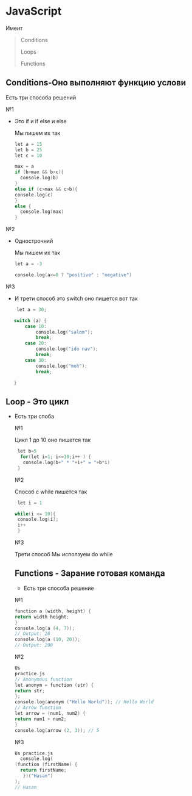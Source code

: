 # JavaScript
Имеит 
> Conditions
> 
> Loops
>   
> Functions
## Conditions-Оно выполняют функцию услови  
Есть три способа решений 

№1
* Это if и if else и else 
  
   Мы пишем их так 

    ```cpp
  let a = 15
  let b = 25
  let c = 10

  max = a
  if (b>max && b>c){
      console.log(b)
  }
  else if (c>max && c>b){
  console.log(c)
  }
  else {
      console.log(max)
  }
№2
- Однострочний
  
    Мы пишем их так 

    ```cpp
    let a = -3

    console.log(a>=0 ? "positive" : "negative")

№3
   
   - И трети способ это switch оно пишется вот так
 ```cpp
     let a = 30;

    switch (a) {
        case 10:
            console.log("salom");
            break;
        case 20:
            console.log("ido nav");
            break;
        case 30:
            console.log("moh");
            break;

    }
```

## Loop - Это цикл 
- Есть три споба
  
  №1

  Цикл 1 до 10 оно пишется так 
  ```cpp
   let b=5
    for(let i=1; i<=10;i++ ) {
     console.log(b+" * "+i+" = "+b*i)
   }
  ```
  №2 

  Способ с while пишется так 
  ```cpp
   let i = 1
  
  while(i <= 10){
   console.log(i);
   i++
   }
   ```
   №3

   Трети способ  Мы исползуем  do while

  ## Functions - Зарание готовая команда 
  - Есть три способа решение 
  
  №1 

  ```cPP
  function a (width, height) {
  return width height;
  }
  console.log(a (4, 7));
  // Output: 28
  console.log(a (10, 20));
  // Output: 200
  ```
  №2
  ```cpp
  Us
  practice.js 
  // Anonymous function
  let anonym = function (str) {
  return str;
  };
  console.log(anonym ("Hello World")); // Hello World
  // Arrow function
  let arrow = (num1, num2) {
  return num1 + num2;
  } 
  console.log(arrow (2, 3)); // 5

  ```
  №3
  ```cpp
  Us practice.js
    console.log(
  (function (firstName) {
    return firstName;
     })("Hasan")
  );
  // Hasan
  ```
